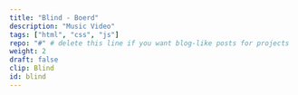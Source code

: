 ```yaml
---
title: "Blind - Boerd"
description: "Music Video"
tags: ["html", "css", "js"]
repo: "#" # delete this line if you want blog-like posts for projects
weight: 2
draft: false
clip: Blind
id: blind
---
```


